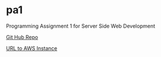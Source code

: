 # pa1
Programming Assignment 1 for Server Side Web Development

[Git Hub Repo](https://github.com/campbellsean/pa1)

[URL to AWS Instance](http://ec2-52-15-70-24.us-east-2.compute.amazonaws.com/)